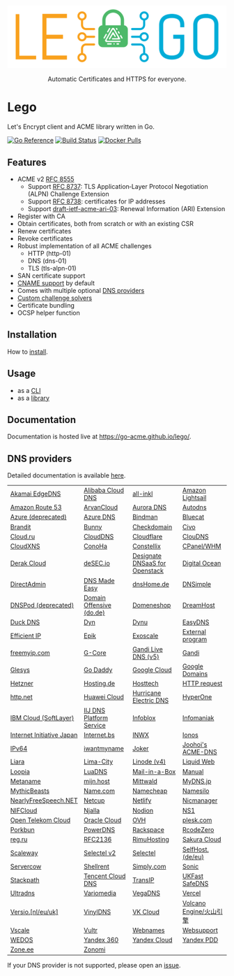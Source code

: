 <div align="center">
  <img alt="lego logo" src="./docs/static/images/lego-logo.min.svg">
  <p>Automatic Certificates and HTTPS for everyone.</p>
</div>

# Lego

Let's Encrypt client and ACME library written in Go.

[![Go Reference](https://pkg.go.dev/badge/github.com/go-acme/lego/v4.svg)](https://pkg.go.dev/github.com/go-acme/lego/v4)
[![Build Status](https://github.com//go-acme/lego/workflows/Main/badge.svg?branch=master)](https://github.com//go-acme/lego/actions)
[![Docker Pulls](https://img.shields.io/docker/pulls/goacme/lego.svg)](https://hub.docker.com/r/goacme/lego/)

## Features

- ACME v2 [RFC 8555](https://www.rfc-editor.org/rfc/rfc8555.html)
  - Support [RFC 8737](https://www.rfc-editor.org/rfc/rfc8737.html): TLS Application‑Layer Protocol Negotiation (ALPN) Challenge Extension
  - Support [RFC 8738](https://www.rfc-editor.org/rfc/rfc8738.html): certificates for IP addresses
  - Support [draft-ietf-acme-ari-03](https://datatracker.ietf.org/doc/draft-ietf-acme-ari/): Renewal Information (ARI) Extension
- Register with CA
- Obtain certificates, both from scratch or with an existing CSR
- Renew certificates
- Revoke certificates
- Robust implementation of all ACME challenges
  - HTTP (http-01)
  - DNS (dns-01)
  - TLS (tls-alpn-01)
- SAN certificate support
- [CNAME support](https://letsencrypt.org/2019/10/09/onboarding-your-customers-with-lets-encrypt-and-acme.html) by default
- Comes with multiple optional [DNS providers](https://go-acme.github.io/lego/dns)
- [Custom challenge solvers](https://go-acme.github.io/lego/usage/library/writing-a-challenge-solver/)
- Certificate bundling
- OCSP helper function

## Installation

How to [install](https://go-acme.github.io/lego/installation/).

## Usage

- as a [CLI](https://go-acme.github.io/lego/usage/cli)
- as a [library](https://go-acme.github.io/lego/usage/library)

## Documentation

Documentation is hosted live at https://go-acme.github.io/lego/.

## DNS providers

Detailed documentation is available [here](https://go-acme.github.io/lego/dns).

<!-- START DNS PROVIDERS LIST -->

|                                                                                 |                                                                                 |                                                                                 |                                                                                 |
|---------------------------------------------------------------------------------|---------------------------------------------------------------------------------|---------------------------------------------------------------------------------|---------------------------------------------------------------------------------|
| [Akamai EdgeDNS](https://go-acme.github.io/lego/dns/edgedns/)                   | [Alibaba Cloud DNS](https://go-acme.github.io/lego/dns/alidns/)                 | [all-inkl](https://go-acme.github.io/lego/dns/allinkl/)                         | [Amazon Lightsail](https://go-acme.github.io/lego/dns/lightsail/)               |
| [Amazon Route 53](https://go-acme.github.io/lego/dns/route53/)                  | [ArvanCloud](https://go-acme.github.io/lego/dns/arvancloud/)                    | [Aurora DNS](https://go-acme.github.io/lego/dns/auroradns/)                     | [Autodns](https://go-acme.github.io/lego/dns/autodns/)                          |
| [Azure (deprecated)](https://go-acme.github.io/lego/dns/azure/)                 | [Azure DNS](https://go-acme.github.io/lego/dns/azuredns/)                       | [Bindman](https://go-acme.github.io/lego/dns/bindman/)                          | [Bluecat](https://go-acme.github.io/lego/dns/bluecat/)                          |
| [Brandit](https://go-acme.github.io/lego/dns/brandit/)                          | [Bunny](https://go-acme.github.io/lego/dns/bunny/)                              | [Checkdomain](https://go-acme.github.io/lego/dns/checkdomain/)                  | [Civo](https://go-acme.github.io/lego/dns/civo/)                                |
| [Cloud.ru](https://go-acme.github.io/lego/dns/cloudru/)                         | [CloudDNS](https://go-acme.github.io/lego/dns/clouddns/)                        | [Cloudflare](https://go-acme.github.io/lego/dns/cloudflare/)                    | [ClouDNS](https://go-acme.github.io/lego/dns/cloudns/)                          |
| [CloudXNS](https://go-acme.github.io/lego/dns/cloudxns/)                        | [ConoHa](https://go-acme.github.io/lego/dns/conoha/)                            | [Constellix](https://go-acme.github.io/lego/dns/constellix/)                    | [CPanel/WHM](https://go-acme.github.io/lego/dns/cpanel/)                        |
| [Derak Cloud](https://go-acme.github.io/lego/dns/derak/)                        | [deSEC.io](https://go-acme.github.io/lego/dns/desec/)                           | [Designate DNSaaS for Openstack](https://go-acme.github.io/lego/dns/designate/) | [Digital Ocean](https://go-acme.github.io/lego/dns/digitalocean/)               |
| [DirectAdmin](https://go-acme.github.io/lego/dns/directadmin/)                  | [DNS Made Easy](https://go-acme.github.io/lego/dns/dnsmadeeasy/)                | [dnsHome.de](https://go-acme.github.io/lego/dns/dnshomede/)                     | [DNSimple](https://go-acme.github.io/lego/dns/dnsimple/)                        |
| [DNSPod (deprecated)](https://go-acme.github.io/lego/dns/dnspod/)               | [Domain Offensive (do.de)](https://go-acme.github.io/lego/dns/dode/)            | [Domeneshop](https://go-acme.github.io/lego/dns/domeneshop/)                    | [DreamHost](https://go-acme.github.io/lego/dns/dreamhost/)                      |
| [Duck DNS](https://go-acme.github.io/lego/dns/duckdns/)                         | [Dyn](https://go-acme.github.io/lego/dns/dyn/)                                  | [Dynu](https://go-acme.github.io/lego/dns/dynu/)                                | [EasyDNS](https://go-acme.github.io/lego/dns/easydns/)                          |
| [Efficient IP](https://go-acme.github.io/lego/dns/efficientip/)                 | [Epik](https://go-acme.github.io/lego/dns/epik/)                                | [Exoscale](https://go-acme.github.io/lego/dns/exoscale/)                        | [External program](https://go-acme.github.io/lego/dns/exec/)                    |
| [freemyip.com](https://go-acme.github.io/lego/dns/freemyip/)                    | [G-Core](https://go-acme.github.io/lego/dns/gcore/)                             | [Gandi Live DNS (v5)](https://go-acme.github.io/lego/dns/gandiv5/)              | [Gandi](https://go-acme.github.io/lego/dns/gandi/)                              |
| [Glesys](https://go-acme.github.io/lego/dns/glesys/)                            | [Go Daddy](https://go-acme.github.io/lego/dns/godaddy/)                         | [Google Cloud](https://go-acme.github.io/lego/dns/gcloud/)                      | [Google Domains](https://go-acme.github.io/lego/dns/googledomains/)             |
| [Hetzner](https://go-acme.github.io/lego/dns/hetzner/)                          | [Hosting.de](https://go-acme.github.io/lego/dns/hostingde/)                     | [Hosttech](https://go-acme.github.io/lego/dns/hosttech/)                        | [HTTP request](https://go-acme.github.io/lego/dns/httpreq/)                     |
| [http.net](https://go-acme.github.io/lego/dns/httpnet/)                         | [Huawei Cloud](https://go-acme.github.io/lego/dns/huaweicloud/)                 | [Hurricane Electric DNS](https://go-acme.github.io/lego/dns/hurricane/)         | [HyperOne](https://go-acme.github.io/lego/dns/hyperone/)                        |
| [IBM Cloud (SoftLayer)](https://go-acme.github.io/lego/dns/ibmcloud/)           | [IIJ DNS Platform Service](https://go-acme.github.io/lego/dns/iijdpf/)          | [Infoblox](https://go-acme.github.io/lego/dns/infoblox/)                        | [Infomaniak](https://go-acme.github.io/lego/dns/infomaniak/)                    |
| [Internet Initiative Japan](https://go-acme.github.io/lego/dns/iij/)            | [Internet.bs](https://go-acme.github.io/lego/dns/internetbs/)                   | [INWX](https://go-acme.github.io/lego/dns/inwx/)                                | [Ionos](https://go-acme.github.io/lego/dns/ionos/)                              |
| [IPv64](https://go-acme.github.io/lego/dns/ipv64/)                              | [iwantmyname](https://go-acme.github.io/lego/dns/iwantmyname/)                  | [Joker](https://go-acme.github.io/lego/dns/joker/)                              | [Joohoi's ACME-DNS](https://go-acme.github.io/lego/dns/acme-dns/)               |
| [Liara](https://go-acme.github.io/lego/dns/liara/)                              | [Lima-City](https://go-acme.github.io/lego/dns/limacity/)                       | [Linode (v4)](https://go-acme.github.io/lego/dns/linode/)                       | [Liquid Web](https://go-acme.github.io/lego/dns/liquidweb/)                     |
| [Loopia](https://go-acme.github.io/lego/dns/loopia/)                            | [LuaDNS](https://go-acme.github.io/lego/dns/luadns/)                            | [Mail-in-a-Box](https://go-acme.github.io/lego/dns/mailinabox/)                 | [Manual](https://go-acme.github.io/lego/dns/manual/)                            |
| [Metaname](https://go-acme.github.io/lego/dns/metaname/)                        | [mijn.host](https://go-acme.github.io/lego/dns/mijnhost/)                       | [Mittwald](https://go-acme.github.io/lego/dns/mittwald/)                        | [MyDNS.jp](https://go-acme.github.io/lego/dns/mydnsjp/)                         |
| [MythicBeasts](https://go-acme.github.io/lego/dns/mythicbeasts/)                | [Name.com](https://go-acme.github.io/lego/dns/namedotcom/)                      | [Namecheap](https://go-acme.github.io/lego/dns/namecheap/)                      | [Namesilo](https://go-acme.github.io/lego/dns/namesilo/)                        |
| [NearlyFreeSpeech.NET](https://go-acme.github.io/lego/dns/nearlyfreespeech/)    | [Netcup](https://go-acme.github.io/lego/dns/netcup/)                            | [Netlify](https://go-acme.github.io/lego/dns/netlify/)                          | [Nicmanager](https://go-acme.github.io/lego/dns/nicmanager/)                    |
| [NIFCloud](https://go-acme.github.io/lego/dns/nifcloud/)                        | [Njalla](https://go-acme.github.io/lego/dns/njalla/)                            | [Nodion](https://go-acme.github.io/lego/dns/nodion/)                            | [NS1](https://go-acme.github.io/lego/dns/ns1/)                                  |
| [Open Telekom Cloud](https://go-acme.github.io/lego/dns/otc/)                   | [Oracle Cloud](https://go-acme.github.io/lego/dns/oraclecloud/)                 | [OVH](https://go-acme.github.io/lego/dns/ovh/)                                  | [plesk.com](https://go-acme.github.io/lego/dns/plesk/)                          |
| [Porkbun](https://go-acme.github.io/lego/dns/porkbun/)                          | [PowerDNS](https://go-acme.github.io/lego/dns/pdns/)                            | [Rackspace](https://go-acme.github.io/lego/dns/rackspace/)                      | [RcodeZero](https://go-acme.github.io/lego/dns/rcodezero/)                      |
| [reg.ru](https://go-acme.github.io/lego/dns/regru/)                             | [RFC2136](https://go-acme.github.io/lego/dns/rfc2136/)                          | [RimuHosting](https://go-acme.github.io/lego/dns/rimuhosting/)                  | [Sakura Cloud](https://go-acme.github.io/lego/dns/sakuracloud/)                 |
| [Scaleway](https://go-acme.github.io/lego/dns/scaleway/)                        | [Selectel v2](https://go-acme.github.io/lego/dns/selectelv2/)                   | [Selectel](https://go-acme.github.io/lego/dns/selectel/)                        | [SelfHost.(de/eu)](https://go-acme.github.io/lego/dns/selfhostde/)              |
| [Servercow](https://go-acme.github.io/lego/dns/servercow/)                      | [Shellrent](https://go-acme.github.io/lego/dns/shellrent/)                      | [Simply.com](https://go-acme.github.io/lego/dns/simply/)                        | [Sonic](https://go-acme.github.io/lego/dns/sonic/)                              |
| [Stackpath](https://go-acme.github.io/lego/dns/stackpath/)                      | [Tencent Cloud DNS](https://go-acme.github.io/lego/dns/tencentcloud/)           | [TransIP](https://go-acme.github.io/lego/dns/transip/)                          | [UKFast SafeDNS](https://go-acme.github.io/lego/dns/safedns/)                   |
| [Ultradns](https://go-acme.github.io/lego/dns/ultradns/)                        | [Variomedia](https://go-acme.github.io/lego/dns/variomedia/)                    | [VegaDNS](https://go-acme.github.io/lego/dns/vegadns/)                          | [Vercel](https://go-acme.github.io/lego/dns/vercel/)                            |
| [Versio.[nl/eu/uk]](https://go-acme.github.io/lego/dns/versio/)                 | [VinylDNS](https://go-acme.github.io/lego/dns/vinyldns/)                        | [VK Cloud](https://go-acme.github.io/lego/dns/vkcloud/)                         | [Volcano Engine/火山引擎](https://go-acme.github.io/lego/dns/volcengine/)           |
| [Vscale](https://go-acme.github.io/lego/dns/vscale/)                            | [Vultr](https://go-acme.github.io/lego/dns/vultr/)                              | [Webnames](https://go-acme.github.io/lego/dns/webnames/)                        | [Websupport](https://go-acme.github.io/lego/dns/websupport/)                    |
| [WEDOS](https://go-acme.github.io/lego/dns/wedos/)                              | [Yandex 360](https://go-acme.github.io/lego/dns/yandex360/)                     | [Yandex Cloud](https://go-acme.github.io/lego/dns/yandexcloud/)                 | [Yandex PDD](https://go-acme.github.io/lego/dns/yandex/)                        |
| [Zone.ee](https://go-acme.github.io/lego/dns/zoneee/)                           | [Zonomi](https://go-acme.github.io/lego/dns/zonomi/)                            |                                                                                 |                                                                                 |

<!-- END DNS PROVIDERS LIST -->

If your DNS provider is not supported, please open an [issue](https://github.com/go-acme/lego/issues/new?assignees=&labels=enhancement%2C+new-provider&template=new_dns_provider.md).
